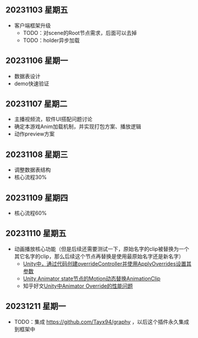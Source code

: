 ## 20231103 星期五
- 客户端框架升级
   - TODO：对scene的Root节点需求，后面可以去掉
   - TODO：holder异步加载
   
## 20231106 星期一
- 数据表设计
- demo快速验证

## 20231107 星期二
- 主播视频流，软件UI搭配问题讨论
- 确定本游戏Anim加载机制，并实现打包方案、播放逻辑
- 动作preview方案

## 20231108 星期三
- 调整数据表结构
- 核心流程30%

## 20231109 星期四
- 核心流程60%

## 20231110 星期五
- 动画播放核心功能（但是后续还需要测试一下，原始名字的clip被替换为一个其它名字的clip，那么后续这个节点再替换是使用最原始名字还是新名字）
   - [Unity中，通过代码创建overrideController并使用ApplyOverrides设置其参数](https://www.jianshu.com/p/166b1ab85e24)
   - [Unity Animator state节点的Motion动态替换AnimationClip](https://blog.csdn.net/qq_37776196/article/details/131300166)
   - 知乎好文[Unity中Animator Override的性能问题](https://zhuanlan.zhihu.com/p/371397382)
   
## 20231211 星期一
- TODO：集成 https://github.com/Tayx94/graphy ，以后这个插件永久集成到框架中